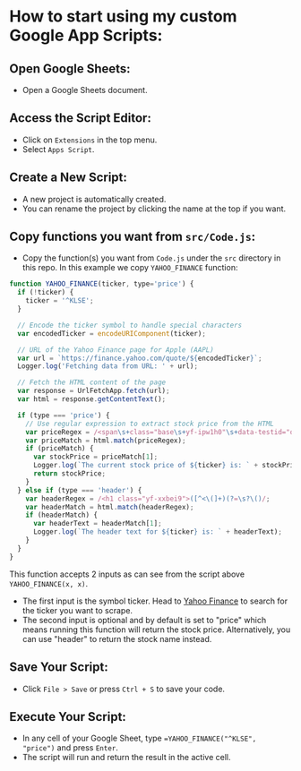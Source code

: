 # How to start using my custom Google App Scripts:

## Open Google Sheets:
   - Open a Google Sheets document.

## Access the Script Editor:
   - Click on `Extensions` in the top menu.
   - Select `Apps Script`.

## Create a New Script:
   - A new project is automatically created.
   - You can rename the project by clicking the name at the top if you want.

## Copy functions you want from `src/Code.js`:
  - Copy the function(s) you want from `Code.js` under the `src` directory in this repo. In this example we copy `YAHOO_FINANCE` function:
  ```javascript
  function YAHOO_FINANCE(ticker, type='price') {
    if (!ticker) {
      ticker = '^KLSE';
    }
  
    // Encode the ticker symbol to handle special characters
    var encodedTicker = encodeURIComponent(ticker);
  
    // URL of the Yahoo Finance page for Apple (AAPL)
    var url = `https://finance.yahoo.com/quote/${encodedTicker}`;
    Logger.log('Fetching data from URL: ' + url);
  
    // Fetch the HTML content of the page
    var response = UrlFetchApp.fetch(url);
    var html = response.getContentText();
  
    if (type === 'price') {
      // Use regular expression to extract stock price from the HTML
      var priceRegex = /<span\s+class="base\s+yf-ipw1h0"\s+data-testid="qsp-price">([\d,\.]+)\s*<\/span>/;
      var priceMatch = html.match(priceRegex);
      if (priceMatch) {
        var stockPrice = priceMatch[1];
        Logger.log(`The current stock price of ${ticker} is: ` + stockPrice);
        return stockPrice;
      }
    } else if (type === 'header') {
      var headerRegex = /<h1 class="yf-xxbei9">([^<\(]+)(?=\s?\()/;
      var headerMatch = html.match(headerRegex);
      if (headerMatch) {
        var headerText = headerMatch[1];
        Logger.log(`The header text for ${ticker} is: ` + headerText);
      }
    }
  }
  ```
  This function accepts 2 inputs as can see from the script above `YAHOO_FINANCE(x, x)`.
  - The first input is the symbol ticker. Head to [Yahoo Finance](https://finance.yahoo.com/) to search for the ticker you want to scrape.
  - The second input is optional and by default is set to "price" which means running this function will return the stock price. Alternatively, you can use "header" to return the stock name instead.


## Save Your Script:
  - Click `File > Save` or press `Ctrl + S` to save your code.

## Execute Your Script:
  - In any cell of your Google Sheet, type `=YAHOO_FINANCE("^KLSE", "price")` and press `Enter`.
  - The script will run and return the result in the active cell.
